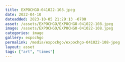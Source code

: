 ```yaml
---
title: EXPOCHGO-041022-108.jpeg
date: 2022-04-10
dateadded: 2023-10-05 21:29:13 -0700
asset: /assets/EXPOCHGO/EXPOCHGO-041022-108.jpeg
image: /assets/EXPOCHGO/EXPOCHGO-041022-108.jpeg
categories: image
gallery: expochgo
permalink: /media/expochgo/expochgo-041022-108-jpeg
layout: asset
tags: ["art", "times"]
--- 
```

